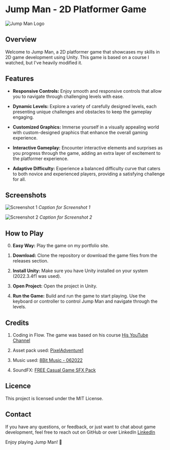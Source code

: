 # Jump Man - 2D Platformer Game

![Jump Man Logo](link_to_logo_image.png)

## Overview

Welcome to Jump Man, a 2D platformer game that showcases my skills in 2D game development using Unity. This game is based on a course I watched, but I've heavily modified it.

## Features

- **Responsive Controls:** Enjoy smooth and responsive controls that allow you to navigate through challenging levels with ease.
  
- **Dynamic Levels:** Explore a variety of carefully designed levels, each presenting unique challenges and obstacles to keep the gameplay engaging.

- **Customized Graphics:** Immerse yourself in a visually appealing world with custom-designed graphics that enhance the overall gaming experience.

- **Interactive Gameplay:** Encounter interactive elements and surprises as you progress through the game, adding an extra layer of excitement to the platformer experience.

- **Adaptive Difficulty:** Experience a balanced difficulty curve that caters to both novice and experienced players, providing a satisfying challenge for all.

## Screenshots

![Screenshot 1](link_to_screenshot_1.png)
*Caption for Screenshot 1*

![Screenshot 2](link_to_screenshot_2.png)
*Caption for Screenshot 2*

## How to Play

0. **Easy Way:** Play the game on my portfolio site.

1. **Download:** Clone the repository or download the game files from the releases section.

2. **Install Unity:** Make sure you have Unity installed on your system (2022.3.4f1 was used).

3. **Open Project:** Open the project in Unity.

4. **Run the Game:** Build and run the game to start playing. Use the keyboard or controller to control Jump Man and navigate through the levels.

## Credits

1. Coding in Flow. The game was based on his course [His YouTube Channel](https://www.youtube.com/c/codinginflow)

2. Asset pack used: [PixelAdventure1](https://assetstore.unity.com/packages/2d/characters/pixel-adventure-1-155360)

3. Music used: [8Bit Music - 062022](https://assetstore.unity.com/packages/audio/music/8bit-music-062022-225623)

4. SoundFX: [FREE Casual Game SFX Pack](https://assetstore.unity.com/packages/audio/sound-fx/free-casual-game-sfx-pack-54116)

## Licence

This project is licensed under the MIT License.

## Contact

If you have any questions, or feedback, or just want to chat about game development, feel free to reach out on GitHub or over LinkedIn [LinkedIn](https://www.linkedin.com/in/igor-stanimirovic/)

Enjoy playing Jump Man! 🚀
